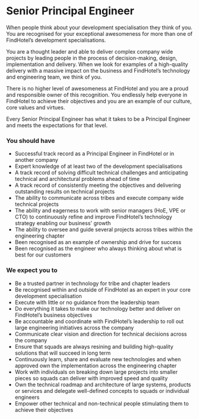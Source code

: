 # Senior Principal Engineer

When people think about your development specialisation they think of you. You are recognised for your exceptional awesomeness for more than one of FindHotel’s development specialisations. 

You are a thought leader and able to deliver complex company wide projects by leading people in the process of decision-making, design, implementation and delivery. When we look for examples of a high-quality delivery with a massive impact on the business and FindHotel’s technology and engineering team, we think of you.

There is no higher level of awesomeness at FindHotel and you are a proud and responsible owner of this recognition. You endlessly help everyone in FindHotel to achieve their objectives and you are an example of our culture, core values and virtues.

Every Senior Principal Engineer has what it takes to be a Principal Engineer and meets the expectations for that level.

### You should have

- Successful track record as a Principal Engineer in FindHotel or in another company
- Expert knowledge of at least two of the development specialisations
- A track record of solving difficult technical challenges and anticipating technical and architectural problems ahead of time
- A track record of consistently meeting the objectives and delivering outstanding results on technical projects
- The ability to communicate across tribes and execute company wide technical projects
- The ability and eagerness to work with senior managers (HoE, VPE or CTO) to continuously refine and improve FindHotel’s technology strategy enabling our business' growth
- The ability to oversee and guide several projects across tribes within the engineering chapter
- Been recognised as an example of ownership and drive for success
- Been recognised as the engineer who always thinking about what is best for our customers

### We expect you to

- Be a trusted partner in technology for tribe and chapter leaders
- Be recognised within and outside of FindHotel as an expert in your core development specialisation
- Execute with little or no guidance from the leadership team
- Do everything it takes to make our technology better and deliver on FindHotel’s business objectives
- Be accountable and coordinate with FindHotel’s leadership to roll out large engineering initiatives across the company
- Communicate clear vision and direction for technical decisions across the company
- Ensure that squads are always resining and building high-quality solutions that will succeed in long term
- Continuously learn, share and evaluate new technologies and when approved own the implementation across the engineering chapter
- Work with individuals on breaking down large projects into smaller pieces so squads can deliver with improved speed and quality
- Own the technical roadmap and architecture of large systems, products or services and delegate well-defined concepts to squads or individual engineers
- Empower other technical and non-technical people stimulating them to achieve their objectives
